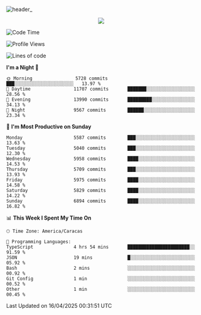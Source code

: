 ![header_](https://github.com/user-attachments/assets/4010d822-ccdc-4198-b608-18c773338d18)


<p align="center">
  <a href="http://www.github.com/thevacs">
    <img src="https://github-readme-streak-stats.herokuapp.com/?user=thevacs&stroke=ffffff&background=1c1917&ring=0891b2&fire=0891b2&currStreakNum=ffffff&currStreakLabel=0891b2&sideNums=ffffff&sideLabels=ffffff&dates=ffffff&hide_border=true" />
  </a>
</p>

<!--START_SECTION:waka-->
![Code Time](http://img.shields.io/badge/Code%20Time-3%2C365%20hrs%2025%20mins-blue)

![Profile Views](http://img.shields.io/badge/Profile%20Views-0-blue)

![Lines of code](https://img.shields.io/badge/From%20Hello%20World%20I%27ve%20Written-5.1%20million%20lines%20of%20code-blue)

**I'm a Night 🦉** 

```text
🌞 Morning                5728 commits        ███░░░░░░░░░░░░░░░░░░░░░░   13.97 % 
🌆 Daytime                11707 commits       ███████░░░░░░░░░░░░░░░░░░   28.56 % 
🌃 Evening                13990 commits       █████████░░░░░░░░░░░░░░░░   34.13 % 
🌙 Night                  9567 commits        ██████░░░░░░░░░░░░░░░░░░░   23.34 % 
```
📅 **I'm Most Productive on Sunday** 

```text
Monday                   5587 commits        ███░░░░░░░░░░░░░░░░░░░░░░   13.63 % 
Tuesday                  5040 commits        ███░░░░░░░░░░░░░░░░░░░░░░   12.30 % 
Wednesday                5958 commits        ████░░░░░░░░░░░░░░░░░░░░░   14.53 % 
Thursday                 5709 commits        ███░░░░░░░░░░░░░░░░░░░░░░   13.93 % 
Friday                   5975 commits        ████░░░░░░░░░░░░░░░░░░░░░   14.58 % 
Saturday                 5829 commits        ████░░░░░░░░░░░░░░░░░░░░░   14.22 % 
Sunday                   6894 commits        ████░░░░░░░░░░░░░░░░░░░░░   16.82 % 
```


📊 **This Week I Spent My Time On** 

```text
🕑︎ Time Zone: America/Caracas

💬 Programming Languages: 
TypeScript               4 hrs 54 mins       ███████████████████████░░   91.59 % 
JSON                     19 mins             █░░░░░░░░░░░░░░░░░░░░░░░░   05.92 % 
Bash                     2 mins              ░░░░░░░░░░░░░░░░░░░░░░░░░   00.92 % 
Git Config               1 min               ░░░░░░░░░░░░░░░░░░░░░░░░░   00.52 % 
Other                    1 min               ░░░░░░░░░░░░░░░░░░░░░░░░░   00.45 % 
```


 Last Updated on 16/04/2025 00:31:51 UTC
<!--END_SECTION:waka-->
